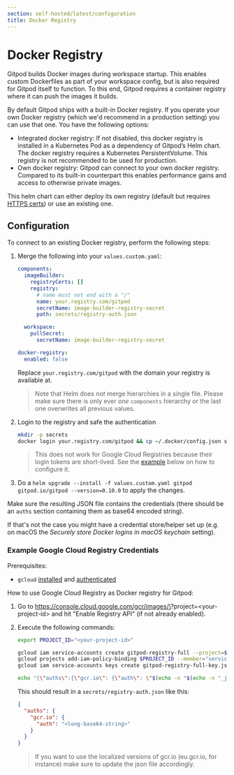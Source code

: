 ```yaml
---
section: self-hosted/latest/configuration
title: Docker Registry
---
```


<script context="module">
  export const prerender = true;
</script>

# Docker Registry

Gitpod builds Docker images during workspace startup. This enables custom Dockerfiles as part of your workspace config, but is also required for Gitpod itself to function.
To this end, Gitpod requires a container registry where it can push the images it builds.

By default Gitpod ships with a built-in Docker registry. If you operate your own Docker registry (which we'd recommend in a production setting) you can use that one. You have the following options:

- Integrated docker registry: If not disabled, this docker registry is installed in a Kubernetes Pod as a dependency of Gitpod’s Helm chart.
  The docker registry requires a Kubernetes PersistentVolume. This registry is not recommended to be used for production.
- Own docker registry: Gitpod can connect to your own docker registry. Compared to its built-in counterpart this enables performance gains and access to otherwise private images.

This helm chart can either deploy its own registry (default but requires [HTTPS certs](./configure-ingress)) or use an existing one.

## Configuration

To connect to an existing Docker registry, perform the following steps:

1.  Merge the following into your `values.custom.yaml`:

    ```yaml
    components:
      imageBuilder:
        registryCerts: []
        registry:
          # name must not end with a "/"
          name: your.registry.com/gitpod
          secretName: image-builder-registry-secret
          path: secrets/registry-auth.json

      workspace:
        pullSecret:
          secretName: image-builder-registry-secret

    docker-registry:
      enabled: false
    ```

    Replace `your.registry.com/gitpod` with the domain your registry is available at.

    > Note that Helm does _not_ merge hierarchies in a single file. Please make sure there is only ever _one_ `components` hierarchy or the last one overwrites all previous values.

2.  Login to the registry and safe the authentication

    ```bash
    mkdir -p secrets
    docker login your.registry.com/gitpod && cp ~/.docker/config.json secrets/registry-auth.json
    ```

    > This does not work for Google Cloud Registries because their login tokens are short-lived. See the [example](#example-google-cloud-registry-credentials) below on how to configure it.

3.  Do a `helm upgrade --install -f values.custom.yaml gitpod gitpod.io/gitpod --version=0.10.0` to apply the changes.

Make sure the resulting JSON file contains the credentials (there should be an `auths` section containing them as base64 encoded string).

If that's not the case you might have a credential store/helper set up (e.g. on macOS the _Securely store Docker logins in macOS keychain_ setting).

### Example Google Cloud Registry Credentials

Prerequisites:

- `gcloud` [installed](https://cloud.google.com/sdk/docs/quickstart) and [authenticated](https://cloud.google.com/sdk/gcloud/reference/auth/login)

How to use Google Cloud Registry as Docker registry for Gitpod:

1.  Go to <a class="no-nowrap" href="https://console.cloud.google.com/gcr/images/%3Cyour-project-id%3E?project=%3Cyour-project-id%3E">https://console.cloud.google.com/gcr/images/\<your-project-id>?project=\<your-project-id></your-project-id></your-project-id></a> and hit "Enable Registry API" (if not already enabled).

1.  Execute the following commands:

    ```bash
    export PROJECT_ID="<your-project-id>"

    gcloud iam service-accounts create gitpod-registry-full --project=$PROJECT_ID
    gcloud projects add-iam-policy-binding $PROJECT_ID --member="serviceAccount:gitpod-registry-full@$PROJECT_ID.iam.gserviceaccount.com" --role=roles/storage.admin
    gcloud iam service-accounts keys create gitpod-registry-full-key.json --iam-account=gitpod-registry-full@$PROJECT_ID.iam.gserviceaccount.com

    echo "{\"auths\":{\"gcr.io\": {\"auth\": \"$(echo -n "$(echo -n "_json_key:"; cat gitpod-registry-full-key.json)" | base64 -w 0)\"}}}" > secrets/registry-auth.json
    ```

    This should result in a `secrets/registry-auth.json` like this:

    ```json
    {
      "auths": {
        "gcr.io": {
          "auth": "<long-base64-string>"
        }
      }
    }
    ```

    > If you want to use the localized versions of gcr.io (eu.gcr.io, for instance) make sure to update the json file accordingly.
